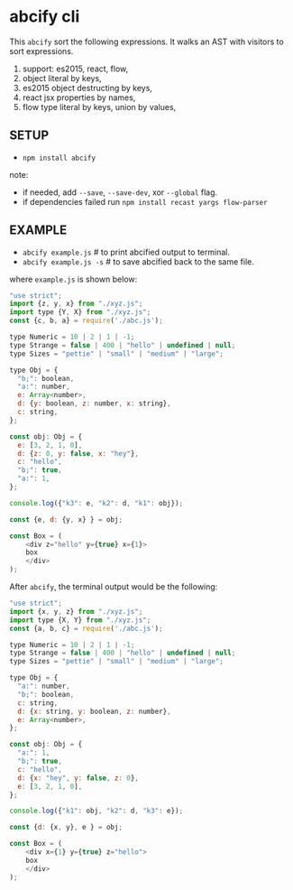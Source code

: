 # abcify cli

This `abcify` sort the following expressions. It walks an AST with visitors to sort expressions.
1. support: es2015, react, flow,
2. object literal by keys,
3. es2015 object destructing by keys,
4. react jsx properties by names,
5. flow type literal by keys, union by values,

## SETUP

* `npm install abcify`

note:
- if needed, add `--save`, `--save-dev`, xor `--global` flag.
- if dependencies failed run `npm install recast yargs flow-parser`

## EXAMPLE

* `abcify example.js` # to print abcified output to terminal.
* `abcify example.js -s` # to save abcified back to the same file.

where `example.js` is shown below:

```javascript
"use strict";
import {z, y, x} from "./xyz.js";
import type {Y, X} from "./xyz.js";
const {c, b, a} = require('./abc.js');

type Numeric = 10 | 2 | 1 | -1;
type Strange = false | 400 | "hello" | undefined | null;
type Sizes = "pettie" | "small" | "medium" | "large";

type Obj = {
  "b;": boolean,
  "a:": number,
  e: Array<number>,
  d: {y: boolean, z: number, x: string},
  c: string,
};

const obj: Obj = {
  e: [3, 2, 1, 0],
  d: {z: 0, y: false, x: "hey"},
  c: "hello",
  "b;": true,
  "a:": 1,
};

console.log({"k3": e, "k2": d, "k1": obj});

const {e, d: {y, x} } = obj;

const Box = (
    <div z="hello" y={true} x={1}>
    box
    </div>
);
```

After `abcify`, the terminal output would be the following:

```javascript
"use strict";
import {x, y, z} from "./xyz.js";
import type {X, Y} from "./xyz.js";
const {a, b, c} = require('./abc.js');

type Numeric = 10 | 2 | 1 | -1;
type Strange = false | 400 | "hello" | undefined | null;
type Sizes = "pettie" | "small" | "medium" | "large";

type Obj = {
  "a:": number,
  "b;": boolean,
  c: string,
  d: {x: string, y: boolean, z: number},
  e: Array<number>,
};

const obj: Obj = {
  "a:": 1,
  "b;": true,
  c: "hello",
  d: {x: "hey", y: false, z: 0},
  e: [3, 2, 1, 0],
};

console.log({"k1": obj, "k2": d, "k3": e});

const {d: {x, y}, e } = obj;

const Box = (
    <div x={1} y={true} z="hello">
    box
    </div>
);
```
